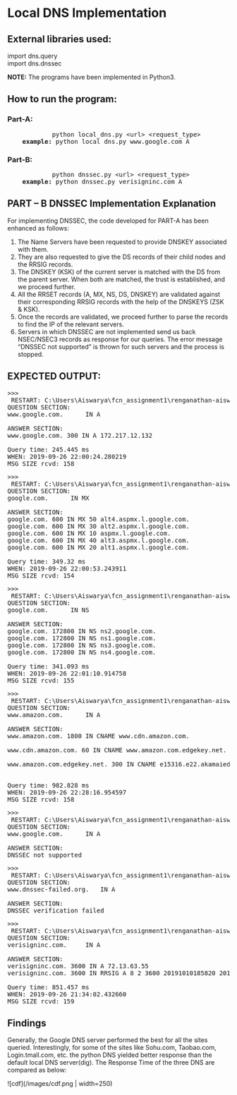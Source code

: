 # Local DNS Implementation

## External libraries used:

import dns.query <br>
import dns.dnssec

**NOTE:** The programs have been implemented in Python3.

## How to run the program:

### Part-A:
<pre>
			python local_dns.py &lt;url&gt; &lt;request_type&gt;
	<b>example:</b>	python local_dns.py www.google.com A
</pre>
### Part-B:
<pre>
			python dnssec.py &lt;url&gt; &lt;request_type&gt;
	<b>example:</b>	python dnssec.py verisigninc.com A
</pre>

## PART – B DNSSEC Implementation Explanation

For implementing DNSSEC, the code developed for PART-A has been enhanced as follows: <br>
1.	The Name Servers have been requested to provide DNSKEY associated with them.
2.	They are also requested to give the DS records of their child nodes and the RRSIG records.
3.	The DNSKEY (KSK) of the current server is matched with the DS from the parent server. When both are matched, the trust is established, and we proceed further.
4.	All the RRSET records (A, MX, NS, DS, DNSKEY) are validated against their corresponding RRSIG records with the help of the DNSKEYS (ZSK & KSK).
5.	Once the records are validated, we proceed further to parse the records to find the IP of the relevant servers.
6.	Servers in which DNSSEC are not implemented send us back NSEC/NSEC3 records as response for our queries. The error message “DNSSEC not supported” is thrown for such servers and the process is stopped.

## EXPECTED OUTPUT:
<pre>
>>> 
 RESTART: C:\Users\Aiswarya\fcn_assignment1\renganathan-aiswarya lakshmi-HW1\local_dns.py 
QUESTION SECTION:
www.google.com. 	 IN A

ANSWER SECTION: 
www.google.com. 300 IN A 172.217.12.132

Query time: 245.445 ms
WHEN: 2019-09-26 22:00:24.280219
MSG SIZE rcvd: 158
</pre>
<pre>
>>> 
 RESTART: C:\Users\Aiswarya\fcn_assignment1\renganathan-aiswarya lakshmi-HW1\local_dns.py 
QUESTION SECTION:
google.com. 	 IN MX

ANSWER SECTION: 
google.com. 600 IN MX 50 alt4.aspmx.l.google.com.
google.com. 600 IN MX 30 alt2.aspmx.l.google.com.
google.com. 600 IN MX 10 aspmx.l.google.com.
google.com. 600 IN MX 40 alt3.aspmx.l.google.com.
google.com. 600 IN MX 20 alt1.aspmx.l.google.com.

Query time: 349.32 ms
WHEN: 2019-09-26 22:00:53.243911
MSG SIZE rcvd: 154
</pre>
<pre>
>>> 
 RESTART: C:\Users\Aiswarya\fcn_assignment1\renganathan-aiswarya lakshmi-HW1\local_dns.py 
QUESTION SECTION:
google.com. 	 IN NS

ANSWER SECTION: 
google.com. 172800 IN NS ns2.google.com.
google.com. 172800 IN NS ns1.google.com.
google.com. 172800 IN NS ns3.google.com.
google.com. 172800 IN NS ns4.google.com.

Query time: 341.093 ms
WHEN: 2019-09-26 22:01:10.914758
MSG SIZE rcvd: 155
</pre>
<pre>
>>> 
 RESTART: C:\Users\Aiswarya\fcn_assignment1\renganathan-aiswarya lakshmi-HW1\local_dns.py 
QUESTION SECTION:
www.amazon.com. 	 IN A

ANSWER SECTION: 
www.amazon.com. 1800 IN CNAME www.cdn.amazon.com.

www.cdn.amazon.com. 60 IN CNAME www.amazon.com.edgekey.net.

www.amazon.com.edgekey.net. 300 IN CNAME e15316.e22.akamaiedge.net.


Query time: 982.828 ms
WHEN: 2019-09-26 22:28:16.954597
MSG SIZE rcvd: 158
</pre>
<pre>
>>> 
 RESTART: C:\Users\Aiswarya\fcn_assignment1\renganathan-aiswarya lakshmi-HW1\dnssec.py 
QUESTION SECTION:
www.google.com. 	 IN A

ANSWER SECTION: 
DNSSEC not supported
</pre>
<pre>
>>> 
 RESTART: C:\Users\Aiswarya\fcn_assignment1\renganathan-aiswarya lakshmi-HW1\dnssec.py 
QUESTION SECTION:
www.dnssec-failed.org. 	 IN A

ANSWER SECTION: 
DNSSEC verification failed
</pre>
<pre>
>>> 
 RESTART: C:\Users\Aiswarya\fcn_assignment1\renganathan-aiswarya lakshmi-HW1\dnssec.py 
QUESTION SECTION:
verisigninc.com. 	 IN A

ANSWER SECTION: 
verisigninc.com. 3600 IN A 72.13.63.55
verisigninc.com. 3600 IN RRSIG A 8 2 3600 20191010185820 20190926185820 30234 verisigninc.com. Bl0iyFHdzYFrdXMN77b4N2Vq949sRens hF0VqEs8d6KznYRtK2lqc59eD/pL3WYg Ek/FkrLL5sh44jDSu17a0kJfC75bO6Br z9EjbtE4I85rrGCItBEeJJaT4F8XiYGk x/2v+gRlVVNP0agC+HpoolmLcCo9YL+j b8FuUYE5Bv8=

Query time: 851.457 ms
WHEN: 2019-09-26 21:34:02.432660
MSG SIZE rcvd: 159
</pre>

## Findings

Generally, the Google DNS server performed the best for all the sites queried. Interestingly, for some of the sites like Sohu.com, Taobao.com, Login.tmall.com, etc. the python DNS yielded better response than the default local DNS server(dig). 
The Response Time of the three DNS are compared as below:

![cdf](/images/cdf.png | width=250)

